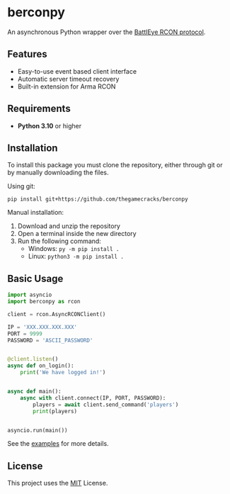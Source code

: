 # berconpy

An asynchronous Python wrapper over the
[BattlEye RCON protocol][1].

## Features

- Easy-to-use event based client interface
- Automatic server timeout recovery
- Built-in extension for Arma RCON

## Requirements

- **Python 3.10** or higher

## Installation

To install this package you must clone the repository,
either through git or by manually downloading the files.

Using git:

```
pip install git+https://github.com/thegamecracks/berconpy
```

Manual installation:

1. Download and unzip the repository
2. Open a terminal inside the new directory
3. Run the following command:
   - Windows: `py -m pip install .`
   - Linux: `python3 -m pip install .`

## Basic Usage

```py
import asyncio
import berconpy as rcon

client = rcon.AsyncRCONClient()

IP = 'XXX.XXX.XXX.XXX'
PORT = 9999
PASSWORD = 'ASCII_PASSWORD'


@client.listen()
async def on_login():
    print('We have logged in!')


async def main():
    async with client.connect(IP, PORT, PASSWORD):
        players = await client.send_command('players')
        print(players)


asyncio.run(main())
```

See the [examples](examples/) for more details.

## License

This project uses the [MIT](LICENSE) License.

[1]: https://www.battleye.com/downloads/BERConProtocol.txt
